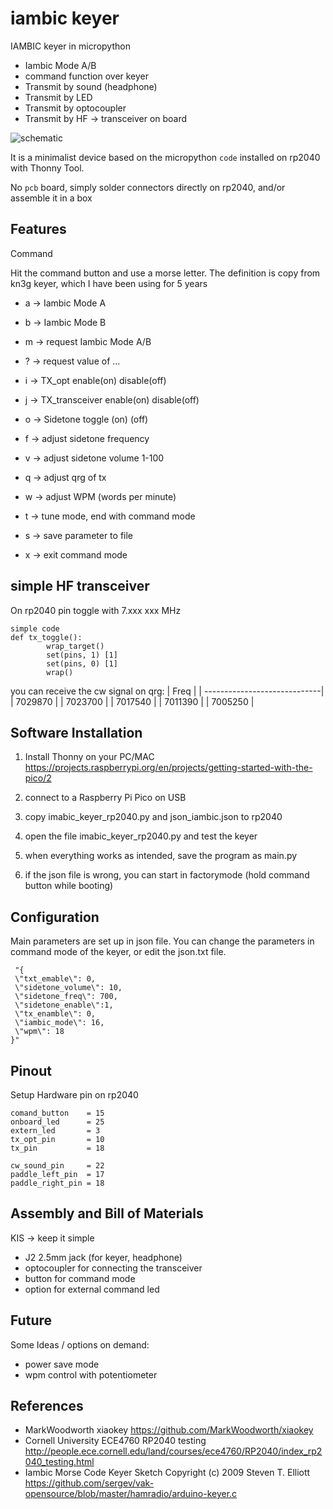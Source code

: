 # iambic keyer

IAMBIC keyer in micropython
* Iambic Mode A/B
* command function over keyer 
* Transmit by sound (headphone)
* Transmit by LED
* Transmit by optocoupler
* Transmit by HF -> transceiver on board  

![schematic](./IMG_1636.png)

It is a minimalist device based on the micropython `code`  installed on rp2040 with Thonny Tool.

No `pcb` board, simply solder connectors directly on rp2040, and/or assemble it in a box

## Features

Command

Hit the command button and use a morse letter. The definition is copy from kn3g keyer, which I have been using for 5 years 

* a -> Iambic Mode A
* b -> Iambic Mode B
* m -> request Iambic Mode A/B

* ? -> request value of ...

* i -> TX_opt enable(on) disable(off)
* j -> TX_transceiver enable(on) disable(off)
* o -> Sidetone toggle (on) (off)

* f -> adjust sidetone frequency
* v -> adjust sidetone volume 1-100
* q -> adjust qrg of tx
* w -> adjust WPM (words per minute)

* t -> tune mode, end with command mode
* s -> save parameter to  file

* x -> exit command mode

## simple HF transceiver
On rp2040 pin toggle with 7.xxx xxx MHz 

```
simple code
def tx_toggle():
        wrap_target()
        set(pins, 1) [1]
        set(pins, 0) [1]
        wrap()
```
you can receive the cw signal on qrg:
| Freq                         |
| -----------------------------|
| 7029870 |
| 7023700 |
| 7017540 |
| 7011390 |
| 7005250 |
 

## Software Installation

1. Install Thonny on your PC/MAC 
https://projects.raspberrypi.org/en/projects/getting-started-with-the-pico/2
2. connect to a Raspberry Pi Pico on USB
3. copy imabic_keyer_rp2040.py and json_iambic.json to rp2040
4. open the file imabic_keyer_rp2040.py and test the keyer
5. when everything works as intended, save the program as main.py

6. if the  json file is wrong, you can start in factorymode (hold command button while booting)



## Configuration
Main parameters are set up in json file.
You can change the parameters in command mode of the keyer, or edit the json.txt file.  
```
 "{
 \"txt_emable\": 0,
 \"sidetone_volume\": 10,
 \"sidetone_freq\": 700,
 \"sidetone_enable\":1,
 \"tx_enamble\": 0,
 \"iambic_mode\": 16,
 \"wpm\": 18
}"
```
## Pinout

Setup Hardware pin on rp2040
```
comand_button    = 15 
onboard_led      = 25 
extern_led       = 3 
tx_opt_pin       = 10 
tx_pin           = 18 

cw_sound_pin     = 22
paddle_left_pin  = 17 
paddle_right_pin = 18
```


## Assembly and Bill of Materials


KIS -> keep it simple

* J2 2.5mm  jack (for keyer, headphone)
* optocoupler for connecting the transceiver
* button for command mode
* option for external command led

## Future

Some Ideas / options on demand:

* power save mode
* wpm control with potentiometer

## References

* MarkWoodworth xiaokey https://github.com/MarkWoodworth/xiaokey
* Cornell University ECE4760 RP2040 testing http://people.ece.cornell.edu/land/courses/ece4760/RP2040/index_rp2040_testing.html 
* Iambic Morse Code Keyer Sketch Copyright (c) 2009 Steven T. Elliott https://github.com/sergev/vak-opensource/blob/master/hamradio/arduino-keyer.c
